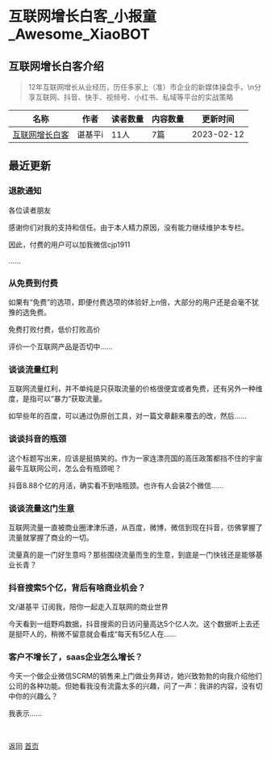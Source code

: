 # 互联网增长白客_小报童_Awesome_XiaoBOT

## 互联网增长白客介绍
> 12年互联网增长从业经历，历任多家上（准）市企业的新媒体操盘手。\n分享互联网、抖音、快手、视频号、小红书、私域等平台的实战策略  
  


|名称|作者|读者数量|内容数量|更新时间|
|---|---|---|---|---|
|[互联网增长白客](https://xiaobot.net/p/275861989?refer=9c3f1c95-a052-465a-9902-f6d75080262a)|谌基平i|11人|7篇|2023-02-12|

## 最近更新
### 退款通知

各位读者朋友

感谢你们对我的支持和信任。由于本人精力原因，没有能力继续维护本专栏。

因此，付费的用户可以加我微信cjp1911

......

### 从免费到付费

如果有“免费”的选项，即便付费选项的体验好上n倍，大部分的用户还是会毫不犹豫的选免费。

免费打败付费，低价打败高价

评价一个互联网产品是否切中......

### 谈谈流量红利

互联网流量红利，并不单纯是只获取流量的价格很便宜或者免费，还有另外一种维度，是指可以“暴力“获取流量。

如早些年的百度，可以通过伪原创工具，对一篇文章翻来覆去的改，然后......

### 谈谈抖音的瓶颈

这个标题写出来，应该是挺搞笑的。作为一家连漂亮国的高压政策都挡不住的宇宙最牛互联网公司，怎么会有瓶颈呢？

抖音8.88个亿的月活，确实看不到啥瓶颈。也许有人会装2个微信......

### 谈谈流量这门生意

互联网流量一直被商业圈津津乐道，从百度，微博，微信到现在抖音，彷佛掌握了流量就掌握了商业的一切。

流量真的是一门好生意吗？那些围绕流量而生的生意，到底是一门快钱还是能够基业长青？

### 抖音搜索5个亿，背后有啥商业机会？

文/谌基平 订阅我，陪你一起走入互联网的商业世界

今天看到一组野鸡数据，抖音搜索的日访问量高达5个亿人次。这个数据听上去还是挺吓人的，稍微不留意就会看成“每天有5亿人在......

### 客户不增长了，saas企业怎么增长？

今天一个做企业微信SCRM的销售来上门做业务拜访，她兴致勃勃的向我介绍他们公司的各种功能。但她看我没有流露太多的兴趣，问了一声：我讲的内容，没有切中你的兴趣么？

我表示......


<a href="https://github.com/Reno9527/awesome-xiaobot" style="color: white; text-decoration: none;">awesome-xiaobot</a>

返回 [首页](../README.md)

